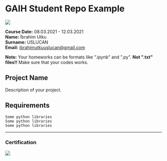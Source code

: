 # GAIH Student Repo Example
![](img/newlogo.png)

**Course Date:** 08.03.2021 - 12.03.2021   
**Name:** İbrahim Utku  
**Surname:** USLUCAN  
**Email:** ibrahimutkuuslucan@gmail.com  

**Note:** Your homeworks can be formats like ".ipynb" and ".py". **Not ".txt" files!!** Make sure that your codes works.  

## Project Name
Description of your project.

## Requirements
```
Some python libraries
Some python libraries
Some python libraries
```
---

### Certification
![](img/TopLearnerCertificate.png)

